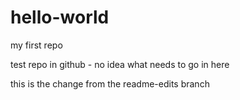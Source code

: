 # hello-world
my first repo

test repo in github - no idea what needs to go in here

this is the change from the readme-edits branch
